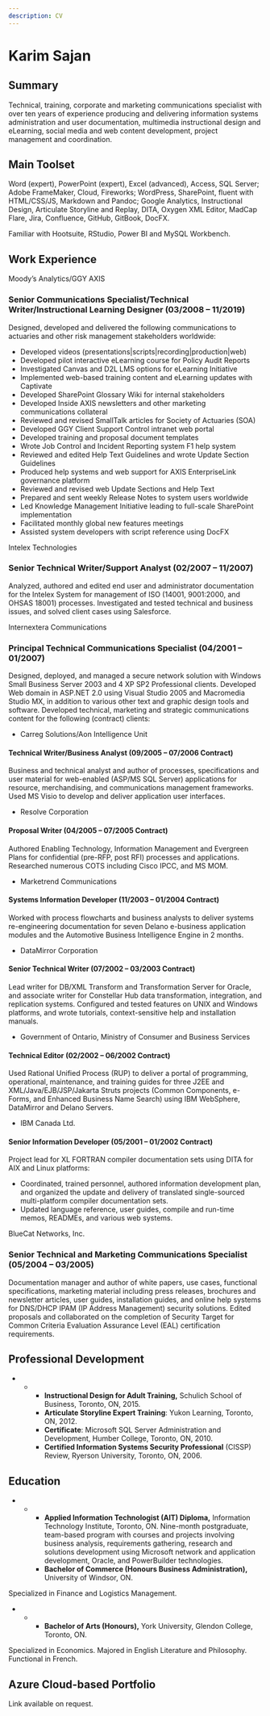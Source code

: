```yaml
---
description: CV
---
```


# Karim Sajan

## Summary

Technical, training, corporate and marketing communications specialist with over ten years of experience producing and delivering information systems administration and user documentation, multimedia instructional design and eLearning, social media and web content development, project management and coordination.

## Main Toolset

Word \(expert\), PowerPoint \(expert\), Excel \(advanced\), Access, SQL Server; Adobe FrameMaker, Cloud, Fireworks; WordPress, SharePoint, fluent with HTML/CSS/JS, Markdown and Pandoc; Google Analytics, Instructional Design, Articulate Storyline and Replay, DITA, Oxygen XML Editor, MadCap Flare, Jira, Confluence, GitHub, GitBook, DocFX.

Familiar with Hootsuite, RStudio, Power BI and MySQL Workbench.

## Work Experience

Moody’s Analytics/GGY AXIS

### Senior Communications Specialist/Technical Writer/Instructional Learning Designer \(03/2008 – 11/2019\)

Designed, developed and delivered the following communications to actuaries and other risk management stakeholders worldwide:

* Developed videos \(presentations\|scripts\|recording\|production\|web\)
* Developed pilot interactive eLearning course for Policy Audit Reports
* Investigated Canvas and D2L LMS options for eLearning Initiative
* Implemented web-based training content and eLearning updates with Captivate
* Developed SharePoint Glossary Wiki for internal stakeholders
* Developed Inside AXIS newsletters and other marketing communications collateral
* Reviewed and revised SmallTalk articles for Society of Actuaries \(SOA\)
* Developed GGY Client Support Control intranet web portal
* Developed training and proposal document templates
* Wrote Job Control and Incident Reporting system F1 help system
* Reviewed and edited Help Text Guidelines and wrote Update Section Guidelines
* Produced help systems and web support for AXIS EnterpriseLink governance platform
* Reviewed and revised web Update Sections and Help Text
* Prepared and sent weekly Release Notes to system users worldwide
* Led Knowledge Management Initiative leading to full-scale SharePoint implementation
* Facilitated monthly global new features meetings
* Assisted system developers with script reference using DocFX

Intelex Technologies

### Senior Technical Writer/Support Analyst \(02/2007 – 11/2007\)

Analyzed, authored and edited end user and administrator documentation for the Intelex System for management of ISO \(14001, 9001:2000, and OHSAS 18001\) processes. Investigated and tested technical and business issues, and solved client cases using Salesforce.

Internextera Communications

### Principal Technical Communications Specialist \(04/2001 – 01/2007\)

Designed, deployed, and managed a secure network solution with Windows Small Business Server 2003 and 4 XP SP2 Professional clients. Developed Web domain in ASP.NET 2.0 using Visual Studio 2005 and Macromedia Studio MX, in addition to various other text and graphic design tools and software. Developed technical, marketing and strategic communications content for the following \(contract\) clients:

* Carreg Solutions/Aon Intelligence Unit

####  Technical Writer/Business Analyst \(09/2005 – 07/2006 Contract\)

Business and technical analyst and author of processes, specifications and user material for web-enabled \(ASP/MS SQL Server\) applications for resource, merchandising, and communications management frameworks. Used MS Visio to develop and deliver application user interfaces.

* Resolve Corporation

####  Proposal Writer \(04/2005 – 07/2005 Contract\)

Authored Enabling Technology, Information Management and Evergreen Plans for confidential \(pre-RFP, post RFI\) processes and applications. Researched numerous COTS including Cisco IPCC, and MS MOM.

* Marketrend Communications

####  Systems Information Developer \(11/2003 – 01/2004 Contract\)

Worked with process flowcharts and business analysts to deliver systems re-engineering documentation for seven Delano e-business application modules and the Automotive Business Intelligence Engine in 2 months.

* DataMirror Corporation

####  Senior Technical Writer \(07/2002 – 03/2003 Contract\)

Lead writer for DB/XML Transform and Transformation Server for Oracle, and associate writer for Constellar Hub data transformation, integration, and replication systems. Configured and tested features on UNIX and Windows platforms, and wrote tutorials, context-sensitive help and installation manuals.

* Government of Ontario, Ministry of Consumer and Business Services

####  Technical Editor \(02/2002 – 06/2002 Contract\)

Used Rational Unified Process \(RUP\) to deliver a portal of programming, operational, maintenance, and training guides for three J2EE and XML/Java/EJB/JSP/Jakarta Struts projects \(Common Components, e-Forms, and Enhanced Business Name Search\) using IBM WebSphere, DataMirror and Delano Servers.

* IBM Canada Ltd.

####  Senior Information Developer \(05/2001 – 01/2002 Contract\)

Project lead for XL FORTRAN compiler documentation sets using DITA for AIX and Linux platforms:

* Coordinated, trained personnel, authored information development plan, and organized the update and delivery of translated single-sourced multi-platform compiler documentation sets.
* Updated language reference, user guides, compile and run-time memos, READMEs, and various web systems.

BlueCat Networks, Inc.

### Senior Technical and Marketing Communications Specialist \(05/2004 – 03/2005\)

Documentation manager and author of white papers, use cases, functional specifications, marketing material including press releases, brochures and newsletter articles, user guides, installation guides, and online help systems for DNS/DHCP IPAM \(IP Address Management\) security solutions. Edited proposals and collaborated on the completion of Security Target for Common Criteria Evaluation Assurance Level \(EAL\) certification requirements.

## Professional Development

* * * **Instructional Design for Adult Training,** Schulich School of Business, Toronto, ON, 2015.
    * **Articulate Storyline Expert Training**: Yukon Learning, Toronto, ON, 2012.
    * **Certificate**: Microsoft SQL Server Administration and Development, Humber College, Toronto, ON, 2010.
    * **Certified Information Systems Security Professional** \(CISSP\) Review, Ryerson University, Toronto, ON, 2006.

## Education

* * * **Applied Information Technologist \(AIT\) Diploma,** Information Technology Institute, Toronto, ON. Nine-month postgraduate, team-based program with courses and projects involving business analysis, requirements gathering, research and solutions development using Microsoft network and application development, Oracle, and PowerBuilder technologies.
    * **Bachelor of Commerce \(Honours Business Administration\),** University of Windsor, ON.

Specialized in Finance and Logistics Management.

* * * **Bachelor of Arts \(Honours\),** York University, Glendon College, Toronto, ON.

Specialized in Economics. Majored in English Literature and Philosophy. Functional in French.

## Azure Cloud-based Portfolio

Link available on request.

